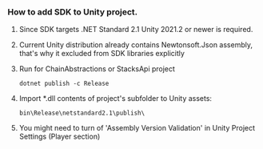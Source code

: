 ### How to add SDK to Unity project.

1) Since SDK targets .NET Standard 2.1 Unity 2021.2 or newer is required.

2) Current Unity distribution already contains Newtonsoft.Json assembly,
that's why it excluded from SDK libraries explicitly

3) Run for ChainAbstractions or StacksApi project
    ```
    dotnet publish -c Release
    ```
4) Import *.dll contents of project's subfolder to Unity assets:
    ```
    bin\Release\netstandard2.1\publish\
    ```

5) You might need to turn of 'Assembly Version Validation' in Unity Project Settings (Player section)